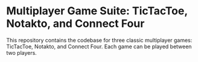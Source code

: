 # Multiplayer Game Suite: TicTacToe, Notakto, and Connect Four

This repository contains the codebase for three classic multiplayer games: TicTacToe, Notakto, and Connect Four. Each game can be played between two players.
